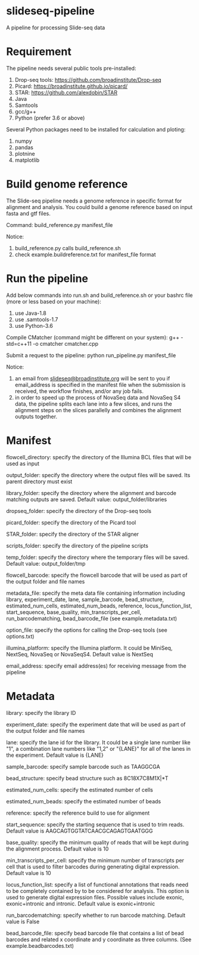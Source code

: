 # slideseq-pipeline
A pipeline for processing Slide-seq data

# Requirement

The pipeline needs several public tools pre-installed:
1) Drop-seq tools: https://github.com/broadinstitute/Drop-seq
2) Picard: https://broadinstitute.github.io/picard/
3) STAR: https://github.com/alexdobin/STAR
4) Java
5) Samtools
6) gcc/g++
7) Python (prefer 3.6 or above)

Several Python packages need to be installed for calculation and ploting:
1) numpy
2) pandas
3) plotnine
4) matplotlib
    
# Build genome reference

The Slide-seq pipeline needs a genome reference in specific format for alignment and analysis. You could build a genome reference based on input fasta and gtf files. 

Command: build_reference.py manifest_file

Notice:
1) build_reference.py calls build_reference.sh
2) check example.buildreference.txt for manifest_file format

# Run the pipeline

Add below commands into run.sh and build_reference.sh or your bashrc file (more or less based on your machine):
1) use Java-1.8
2) use .samtools-1.7
3) use Python-3.6

Compile CMatcher (command might be different on your system): g++ -std=c++11 -o cmatcher cmatcher.cpp

Submit a request to the pipeline: python run_pipeline.py manifest_file

Notice: 
1) an email from slideseq@broadinstitute.org will be sent to you if email_address is specified in the manifest file when the submission is received, the workflow finishes, and/or any job fails.
2) in order to speed up the process of NovaSeq data and NovaSeq S4 data, the pipeline splits each lane into a few slices, and runs the alignment steps on the slices parallelly and combines the alignment outputs together. 

# Manifest

flowcell_directory: specify the directory of the Illumina BCL files that will be used as input

output_folder: specify the directory where the output files will be saved. Its parent directory must exist

library_folder: specify the directory where the alignment and barcode matching outputs are saved. Default value: output_folder/libraries

dropseq_folder: specify the directory of the Drop-seq tools

picard_folder: specify the directory of the Picard tool

STAR_folder: specify the directory of the STAR aligner

scripts_folder: specify the directory of the pipeline scripts

temp_folder: specify the directory where the temporary files will be saved. Default value: output_folder/tmp

flowcell_barcode: specify the flowcell barcode that will be used as part of the output folder and file names

metadata_file: specify the meta data file containing information including library, experiment_date, lane, sample_barcode, bead_structure, estimated_num_cells, estimated_num_beads, reference, locus_function_list, start_sequence, base_quality, min_transcripts_per_cell, run_barcodematching, bead_barcode_file (see example.metadata.txt)

option_file: specify the options for calling the Drop-seq tools (see options.txt)

illumina_platform: specify the Illumina platform. It could be MiniSeq, NextSeq, NovaSeq or NovaSeqS4. Default value is NextSeq

email_address: specify email address(es) for receiving message from the pipeline

# Metadata

library: specify the library ID

experiment_date: specify the experiment date that will be used as part of the output folder and file names

lane: specify the lane id for the library. It could be a single lane number like "1", a combination lane numbers like "1,2" or "{LANE}" for all of the lanes in the experiment. Default value is {LANE}

sample_barcode: specify sample barcode such as TAAGGCGA

bead_structure: specify bead structure such as 8C18X7C8M1X|*T

estimated_num_cells: specify the estimated number of cells

estimated_num_beads: specify the estimated number of beads

reference: specify the reference build to use for alignment

start_sequence: specify the starting sequence that is used to trim reads. Default value is AAGCAGTGGTATCAACGCAGAGTGAATGGG

base_quality: specify the minimum quality of reads that will be kept during the alignment process. Default value is 10

min_transcripts_per_cell: specify the minimum number of transcripts per cell that is used to filter barcodes during generating digital expression. Default value is 10

locus_function_list: specify a list of functional annotations that reads need to be completely contained by to be considered for analysis. This option is used to generate digital expression files. Possible values include exonic, exonic+intronic and intronic. Default value is exonic+intronic

run_barcodematching: specify whether to run barcode matching. Default value is False

bead_barcode_file: specify bead barcode file that contains a list of bead barcodes and related x coordinate and y coordinate as three columns. (See example.beadbarcodes.txt)

